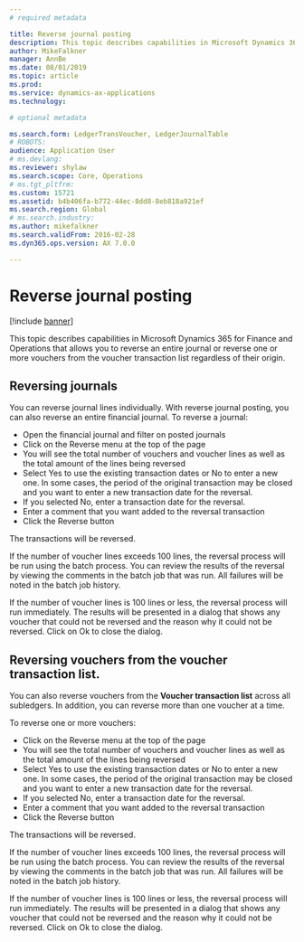 ```yaml
---
# required metadata

title: Reverse journal posting
description: This topic describes capabilities in Microsoft Dynamics 365 for Finance and Operations that allows you to reverse vouchers from the voucher transaction list or from financial journals.  
author: MikeFalkner
manager: AnnBe
ms.date: 08/01/2019
ms.topic: article
ms.prod: 
ms.service: dynamics-ax-applications
ms.technology: 

# optional metadata

ms.search.form: LedgerTransVoucher, LedgerJournalTable
# ROBOTS: 
audience: Application User
# ms.devlang: 
ms.reviewer: shylaw
ms.search.scope: Core, Operations
# ms.tgt_pltfrm: 
ms.custom: 15721
ms.assetid: b4b406fa-b772-44ec-8dd8-8eb818a921ef
ms.search.region: Global
# ms.search.industry: 
ms.author: mikefalkner
ms.search.validFrom: 2016-02-28
ms.dyn365.ops.version: AX 7.0.0

---
```


# Reverse journal posting

[!include [banner](../includes/banner.md)]

This topic describes capabilities in Microsoft Dynamics 365 for Finance and Operations that allows you to reverse an entire
journal or reverse one or more vouchers from the voucher transaction list regardless of their origin. 

## Reversing journals

You can reverse journal lines individually. With reverse journal posting, you can also reverse an entire financial journal. 
To reverse a journal: 
- Open the financial journal and filter on posted journals
- Click on the Reverse menu at the top of the page
- You will see the total number of vouchers and voucher lines as well as the total amount of the lines being reversed
- Select Yes to use the existing transaction dates or No to enter a new one. In some cases, the period of the original transaction 
may be closed and you want to enter a new transaction date for the reversal.
- If you selected No, enter a transaction date for the reversal. 
- Enter a comment that you want added to the reversal transaction
- Click the Reverse button

The transactions will be reversed. 

If the number of voucher lines exceeds 100 lines, the reversal process will be run using the batch process. You can review the results
of the reversal by viewing the comments in the batch job that was run. All failures will be noted in the batch job history.

If the number of voucher lines is 100 lines or less, the reversal process will run immediately. The results will be presented in a dialog that shows any voucher that could not be reversed and the reason why it could not be reversed. Click on Ok to close the dialog.

## Reversing vouchers from the voucher transaction list. 

You can also reverse vouchers from the **Voucher transaction list** across all subledgers. In addition, you can reverse more than one
voucher at a time. 

To reverse one or more vouchers: 
- Click on the Reverse menu at the top of the page
- You will see the total number of vouchers and voucher lines as well as the total amount of the lines being reversed
- Select Yes to use the existing transaction dates or No to enter a new one. In some cases, the period of the original transaction 
may be closed and you want to enter a new transaction date for the reversal.
- If you selected No, enter a transaction date for the reversal. 
- Enter a comment that you want added to the reversal transaction
- Click the Reverse button

The transactions will be reversed. 

If the number of voucher lines exceeds 100 lines, the reversal process will be run using the batch process. You can review the results
of the reversal by viewing the comments in the batch job that was run. All failures will be noted in the batch job history.

If the number of voucher lines is 100 lines or less, the reversal process will run immediately. The results will be presented in a dialog that shows any voucher that could not be reversed and the reason why it could not be reversed. Click on Ok to close the dialog.

